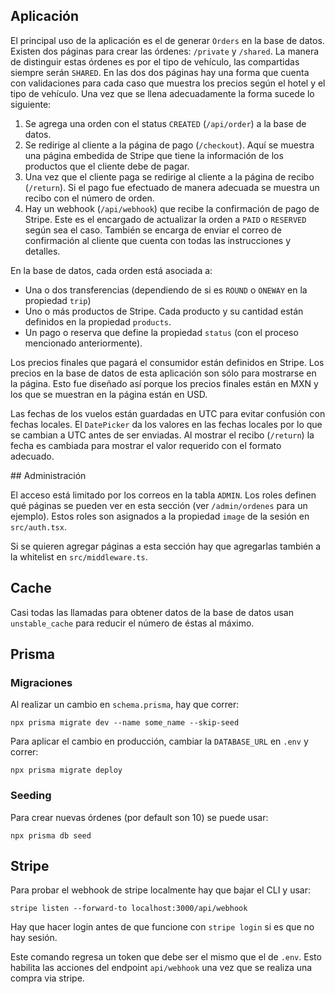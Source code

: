 ## Aplicación

El principal uso de la aplicación es el de generar `Orders` en la base de datos. Existen dos páginas para crear las órdenes: `/private` y `/shared`. La manera de distinguir estas órdenes es por el tipo de vehículo, las compartidas siempre serán `SHARED`.
En las dos dos páginas hay una forma que cuenta con validaciones para cada caso que muestra los precios según el hotel y el tipo de vehículo. Una vez que se llena adecuadamente la forma sucede lo siguiente:

1. Se agrega una orden con el status `CREATED` (`/api/order`) a la base de datos.
2. Se redirige al cliente a la página de pago (`/checkout`). Aquí se muestra una página embedida de Stripe que tiene la información de los productos que el cliente debe de pagar.
3. Una vez que el cliente paga se redirige al cliente a la página de recibo (`/return`). Si el pago fue efectuado de manera adecuada se muestra un recibo con el número de orden.
4. Hay un webhook (`/api/webhook`) que recibe la confirmación de pago de Stripe. Este es el encargado de actualizar la orden a `PAID` o `RESERVED` según sea el caso. También se encarga de enviar el correo de confirmación al cliente que cuenta con todas las instrucciones y detalles.

En la base de datos, cada orden está asociada a:

- Una o dos transferencias (dependiendo de si es `ROUND` o `ONEWAY` en la propiedad `trip`)
- Uno o más productos de Stripe. Cada producto y su cantidad están definidos en la propiedad `products`.
- Un pago o reserva que define la propiedad `status` (con el proceso mencionado anteriormente).

Los precios finales que pagará el consumidor están definidos en Stripe. Los precios en la base de datos de esta aplicación son sólo para mostrarse en la página. Esto fue diseñado así porque los precios finales están en MXN y los que se muestran en la página están en USD.

Las fechas de los vuelos están guardadas en UTC para evitar confusión con fechas locales. El `DatePicker` da los valores en las fechas locales por lo que se cambian a UTC antes de ser enviadas. Al mostrar el recibo (`/return`) la fecha es cambiada para mostrar el valor requerido con el formato adecuado.

## Administración

El acceso está limitado por los correos en la tabla `ADMIN`. Los roles definen qué páginas se pueden ver en esta sección (ver `/admin/ordenes` para un ejemplo). Estos roles son asignados a la propiedad `image` de la sesión en `src/auth.tsx`.

Si se quieren agregar páginas a esta sección hay que agregarlas también a la whitelist en `src/middleware.ts`.

## Cache

Casi todas las llamadas para obtener datos de la base de datos usan `unstable_cache` para reducir el número de éstas al máximo.

## Prisma

### Migraciones

Al realizar un cambio en `schema.prisma`, hay que correr:

```
npx prisma migrate dev --name some_name --skip-seed
```

Para aplicar el cambio en producción, cambiar la `DATABASE_URL` en `.env` y correr:

```
npx prisma migrate deploy
```

### Seeding

Para crear nuevas órdenes (por default son 10) se puede usar:

```
npx prisma db seed
```

## Stripe

Para probar el webhook de stripe localmente hay que bajar el CLI y usar:

```
stripe listen --forward-to localhost:3000/api/webhook
```

Hay que hacer login antes de que funcione con `stripe login` si es que no hay sesión.

Este comando regresa un token que debe ser el mismo que el de `.env`. Esto habilita las acciones del endpoint `api/webhook` una vez que se realiza una compra via stripe.
